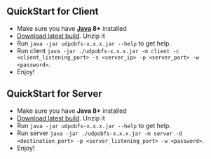 ## QuickStart for Client
* Make sure you have **[Java](https://jdk.java.net/11/) 8+** installed
* [Download latest build](https://github.com/Immueggpain/udpobfs/releases). Unzip it
* Run `java -jar udpobfs-x.x.x.jar --help` to get help.
* Run client `java -jar ./udpobfs-x.x.x.jar -m client -c <client_listening_port> -s <server_ip> -p <server_port> -w <password>`.
* Enjoy!

## QuickStart for Server
* Make sure you have **Java 8+** installed
* [Download latest build](https://github.com/Immueggpain/udpobfs/releases). Unzip it
* Run `java -jar udpobfs-x.x.x.jar --help` to get help.
* Run server `java -jar ./udpobfs-x.x.x.jar -m server -d <destination_port> -p <server_listening_port> -w <password>`.
* Enjoy!
